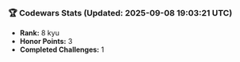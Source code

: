 ### 🏆 Codewars Stats (Updated: 2025-09-08 19:03:21 UTC)

- **Rank:** 8 kyu
- **Honor Points:** 3
- **Completed Challenges:** 1
